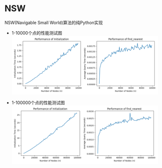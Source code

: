 # NSW
NSW(Navigable Small World)算法的纯Python实现

* 1-10000个点的性能测试图
![性能测试图](./1_to_10000_img.png)

* 1-100000个点的性能测试图
![性能测试图](./1_to_100000_img.png)
